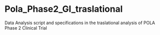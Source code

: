 # Pola_Phase2_GI_traslational
Data Analysis script and specifications in the traslational analysis of POLA Phase 2 Clinical Trial
